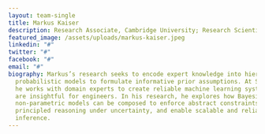 ```yaml
---
layout: team-single
title: Markus Kaiser
description: Research Associate, Cambridge University; Research Scientist, Siemens AG
featured_image: /assets/uploads/markus-kaiser.jpeg
linkedin: "#"
twitter: "#"
facebook: "#"
email: "#"
biography: Markus’s research seeks to encode expert knowledge into hierarchical
  probabilistic models to formulate informative prior assumptions. At Siemens,
  he works with domain experts to create reliable machine learning systems that
  are insightful for engineers. In his research, he explores how Bayesian
  non-parametric models can be composed to enforce abstract constraints, yield
  principled reasoning under uncertainty, and enable scalable and reliable
  inference.
---
```

